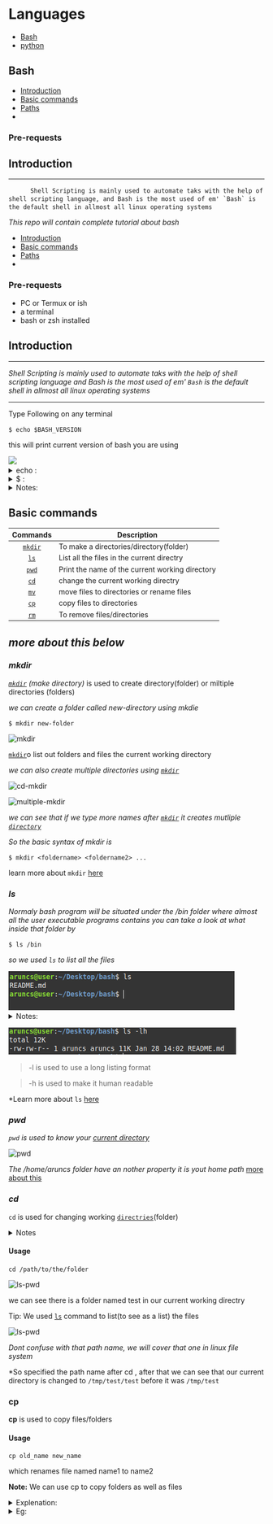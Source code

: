 



# Languages

- [Bash](#bash)
- [python](#python)


## Bash

- [Introduction](#introduction)
- [Basic commands](#basic-commands)
- [Paths](#paths)
-

### Pre-requests



## Introduction
--- 
          Shell Scripting is mainly used to automate taks with the help of shell scripting language, and Bash is the most used of em' `Bash` is the default shell in allmost all linux operating systems 


_This repo will contain complete tutorial about bash_

- [Introduction](#introduction)
- [Basic commands](#basic-commands)
- [Paths](#paths)
-

### Pre-requests
- PC or Termux or ish
- a terminal
- bash or zsh installed

## Introduction
<!-- 
<img align="center"  src="https://github.com/aruncs31s/bash/blob/main/images/terminal.png?raw=true">

<img  src="">

-->
---


_Shell Scripting is mainly used to automate taks with the help of shell scripting language and Bash is the most used of em' `Bash` is the default shell in allmost all linux operating systems_

---

Type Following on any terminal

```
$ echo $BASH_VERSION

```


this will print current version of bash you are using



<img src="https://github.com/aruncs31s/ethical-hacking/blob/main/images/bash_version.png?raw=true">


<details>
<summary>echo :</summary>
<a href="#echo">echo  </a>is same as printf in c programming or print in python programming the oly diffrence is more like the main diffrence is in its syntax , that it does not need a bracket before giving the strings as its arguments or the value that you want to display into the monitor/screen in this case

</details>
<details>
<summary>$ :</summary>
 "$" is used when when calling an object 
 eg: consider the following example 

 ![variable](../images/variable-1.png)

 in the above example we did assign a value to a newly initiated variable A , and we tried to print its value using [`echo`](#echo) but it is not printing the value of A that we initialy assigned 

 Now consider an another example

 ![varible](../images/variable-2.png)
 In this above example we got exactly we have expected ie, using `echo` we where able to print the value of `A` that we're initialy assigned

</details>

<details>
<summary>Notes: </summary>You can get full usage of almost any command in linux usig --help option with_ _sometimes -h also works and do the same_
eg:

```
> pwd --help
```

output

```
pwd: pwd [-LP]
    Print the name of the current working directory.                                                                                                            Options:
      -L        print the value of $PWD if it names the current working directory
      -P        print the physical directory, without any symbolic links

    By default, `pwd' behaves as if `-L' were specified.
                                                                                  Exit Status:
    Returns 0 unless an invalid option is given or the current directory
    cannot be read
```
</details>

## Basic commands

| Commands |  Description           |
| :--------: | ------------------------ |
|[`mkdir`](#mkdir)| To make a directories/directory(folder)|
| [`ls`](#ls)     | List all the files in the current directry      |
| [`pwd`](#pwd)  | Print the name of the current working directory |
| [`cd`](#cd)     | change the current working directry             |
| [`mv`](#mv)| move files to directories or rename files|
|[`cp`](#cp)|copy files to directories |
| [`rm`](#rm)| To remove files/directories | 

## ***more about this below***

### ***mkdir***
  *[`mkdir`](#mkdir) (make directory)*  is used to create directory(folder) or miltiple directories (folders)

*we can create a folder called new-directory using mkdie*

```
$ mkdir new-folder

```

![mkdir](./bash/images/ls-mkdir.png)

[`mkdir`](#mkdir)o list out folders and files the current working directory



*we can also create multiple directories using [`mkdir`](#mkdir)* 


![cd-mkdir](./bash/images/cd-mkdir.png)

![multiple-mkdir](./bash/images/multiple-mkdir.png)

*we can see that if we type more names after  [`mkdir`](#mkdir) it creates mutliple [`directory`](../Dictionary#directory)*

*So the basic syntax of mkdir is*

```
$ mkdir <foldername> <foldername2> ...

```
learn more about `mkdir`     [here](https://www.gnu.org/software/coreutils/mkdir)


### ***ls***

_Normaly bash program will be situated under the /bin folder where almost all the user executable programs contains you can take a look at what inside that folder by_

```
$ ls /bin
```

_so we used `ls` to list all the files_

<img src="https://github.com/aruncs31s/bash/blob/main/images/ls.png?raw=true">




<details>
<summary>Notes: </summary>
*we can give some arguments to the ls command which will produce diffrent outputs*
*for example "-lh" argument combined with `ls` will show you the size of that file*
</details>


![](https://github.com/aruncs31s/bash/blob/main/images/ls%20-lh.png?raw=true)

> -l is used to use a long listing format

> -h is used to make it human readable 

*Learn more about  `ls`  [here](https://www.gnu.org/software/coreutils/ls) 

### ***pwd***
  *`pwd` is used to know your [current directory](../Dictionar#current-directory)*

![pwd](./bash/images/pwd.png)

*The /home/aruncs folder have an nother property it is yout home path* [more about this](#paths)



### ***cd***
  `cd` is used for changing working [`directries`](../Dictionary/README.md/#directory)(folder)


<details>
<summary>Notes</summary>
*To understand this simply consider if we have to delete a file which we have downloaded from internet and we dont know it's name but it is in the folder `$HOME/Downloads` we can do this in many ways azbut one of the easyest way is to go into the folder and inspect the files and delete the one that we dont need suppose we want to delete song.mp3 form download ; we first need to go to the folder specified above so inorder to go to that folder we use `cd`(change directory) command*
</details>

#### Usage

``` 
cd /path/to/the/folder

```



![ls-pwd](../images/ls-pwd.png)

we can see there is a folder named test in our current working directry


Tip: We used [`ls`](#ls) command to list(to see as a list) the files

![ls-pwd](../images/ls-pwd-cd.png)

*Dont confuse with that path name, we will cover that one in
linux file system* 

*So specified the path name after cd , after that we can see that our current directory is changed to `/tmp/test/test` before it was `/tmp/test`

### **cp**

**cp** is used to copy files/folders  




#### Usage
```
cp old_name new_name 
```
which renames file named name1 to name2 

**Note:** We can use cp to copy folders as well as files 

<details><summary>Explenation: </summary>

</details>

<details><summary>Eg: </summary>
```
$ ls

song.mp3

$ cp song.mp3 old_song.mp3 

$ ls

old_song.mp3
```

</details>




---
### **mv**
**mv** is mainly used to move or renames files the 

#### Uses

```
mv old_name new_name

```


##### Files
```
mv old_name new_name
```

**Note:** We can use `mv` to rename both folders and files


<details><summary>Explenation: </summary>


</details>

---
### **rm**
    `rm` is used to remove files or folders, 

#### Usage

```
rm file_name

rm folder_name


```
<details><summary>Note: </summary>Inorder to remove folders/directories you need to use `--recursive` `-r` and you can also force the deletion using `-f` `--force` argument</details>

[more details](https://gnu.org/software/coreutils/rm)

```
$ ls

song.mp3

$ rm song.mp3

$ ls

$
```



## Paths

<details><summary>Extra: </summary>
*We can check the current Varriables that are beeing used by just typing system

```
$ set
BASH=/usr/bin/bash
BASHOPTS=checkwinsize:cmdhist:complete_fullquote:expand_aliases:extglob:extquote:force_fignore:globasciiranges:histappend:interactive_comments:progcomp:promptvars:sourcepath
BASH_ALIASES=()
BASH_ARGC=([0]="0")
BASH_ARGV=()
BASH_CMDS=()
BASH_COMPLETION_VERSINFO=([0]="2" [1]="11")
BASH_LINENO=()
BASH_REMATCH=()
BASH_SOURCE=()
BASH_VERSINFO=([0]="5" [1]="1" [2]="4" [3]="1" [4]="release" [5]="x86_64-pc-linux-gnu")
BASH_VERSION='5.1.4(1)-release'
COLORTERM=truecolor
COLUMNS=127
COMP_WORDBREAKS=$' \t\n"\'><=;|&(:'
DBUS_SESSION_BUS_ADDRESS=unix:path=/run/user/1000/bus
DESKTOP_SESSION=lightdm-xsession
DIRSTACK=()
DISPLAY=:0.0
EUID=1000
GDMSESSION=lightdm-xsession
GPG_AGENT_INFO=/run/user/1000/gnupg/S.gpg-agent:0:1
GROUPS=()
GTK_MODULES=gail:atk-bridge
GTK_OVERLAY_SCROLLING=0
HISTCONTROL=ignoreboth
HISTFILE=/home/axux/.bash_history
HISTFILESIZE=2000
HISTSIZE=1000
HOME=/home/axux
HOSTNAME=parrot
HOSTTYPE=x86_64
IFS=$' \t\n'
```
</details>

**HOME**

*home path will be always be your /home/username unless you cange it*

![home](./bash/images/echo%20%24HOME.png)

*Also `~` this symbol is linked to HOME variable/reference*

![~](./bash/images/echo%20~.png)





## python

- [ Creating a simple server](#creating-a-simple-server)

- [Downloading Youtube videos](#youtube-dl)
###  Creating a simple server

 if you have python 2.x

 ``` 
 python -m SimpleHTTPServer

 ```

 if you have python 3.x

 ```
 python3 -m http.server
 ```

### Downloading Youtube videos
#### Requires 
`youtube-dl`
#### Installition
```
pip3 install youtube-dl
```

#### Usage 

##### video

```

youtube-dl <link> 

```
 **best**
```
youtube-dl -f best <URL>

```

##### audio 


```
youtube-dl -x --audio-format mp3 <URL>


